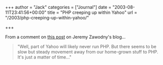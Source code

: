 +++
author = "Jack"
categories = ["Journal"]
date = "2003-08-11T23:41:56+00:00"
title = "PHP creeping up within Yahoo"
url = "/2003/php-creeping-up-within-yahoo/"

+++

From a comment on [this post][1] on Jeremy Zawodny's blog&#8230;
  


> "Well, part of Yahoo will likely never run PHP. But there seems to be slow but steady movement away from our home-grown stuff to PHP. It's just a matter of time&#8230;"

 [1]: http://jeremy.zawodny.com/blog/archives/000914.html "Jeremy Zawodny's blog: Andrei is a Yahoo"